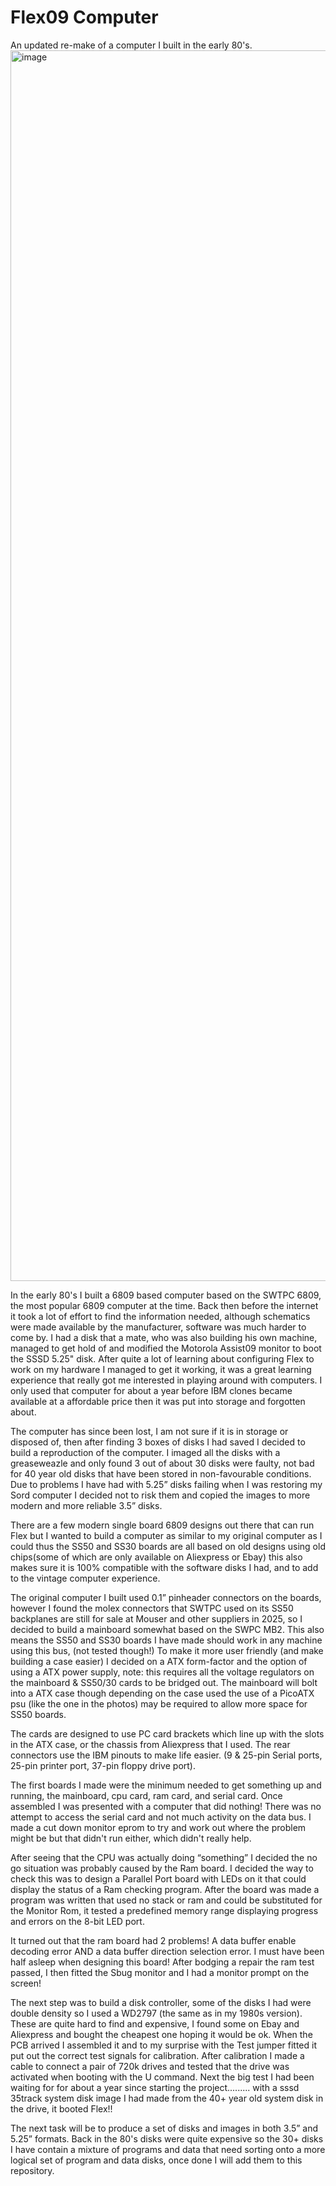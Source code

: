 # Flex09 Computer
An updated re-make of a computer I built in the early 80's.
<img width="1512" height="1969" alt="image" src="https://github.com/user-attachments/assets/7cdb5c51-7d5b-4b4a-af5d-a0cc5c82cc22" />

In the early 80's I built a 6809 based computer based on the SWTPC 6809, the most popular 6809 computer at the time. 
Back then before the internet it took a lot of effort to find the information needed, although schematics were made available by the manufacturer, software was much harder to come by.
I had a disk that a mate, who was also building his own machine, managed to get hold of and modified the Motorola Assist09 monitor to boot the SSSD 5.25" disk.
After quite a lot of learning about configuring Flex to work on my hardware I managed to get it working, it was a great learning experience that really got me interested in playing around with computers.
I only used that computer for about a year before IBM clones became available at a affordable price then it was put into storage and forgotten about.



The computer has since been lost, I am not sure if it is in storage or disposed of, then after finding 3 boxes of disks I had saved I decided to build a reproduction of the computer.
I imaged all the disks with a greaseweazle and only found 3 out of about 30 disks were faulty, not bad for 40 year old disks that have been stored in non-favourable conditions. 
Due to problems I have had with 5.25” disks failing when I was restoring my Sord computer I decided not to risk them and copied the images to more modern and more reliable 3.5” disks.
 
There are a few modern single board 6809 designs out there that can run Flex but I wanted to build a computer as similar to my original computer as I could thus the SS50 and SS30 boards are all based on old designs using old chips(some of which are only available on Aliexpress or Ebay) this also makes sure it is 100% compatible with the software disks I had, and to add to the vintage computer experience.

The original computer I built used 0.1” pinheader connectors on the boards, however I found the molex connectors that SWTPC used on its SS50 backplanes are still for sale at Mouser and other suppliers in 2025, so I decided to build a mainboard somewhat based on the SWPC MB2. This also means the SS50 and SS30 boards I have made should work in any machine using this bus, (not tested though!)
To make it more user friendly (and make building a case easier) I decided on a ATX form-factor and the option of using a ATX power supply, note: this requires all the voltage regulators on the mainboard & SS50/30 cards to be bridged out. 
The mainboard will bolt into a ATX case though depending on the case used the use of a PicoATX psu (like the one in the photos) may be required to allow more space for SS50 boards.

The cards are designed to use PC card brackets which line up with the slots in the ATX case, or the chassis from Aliexpress that I used. 
The rear connectors use the IBM pinouts to make life easier. (9 & 25-pin Serial ports, 25-pin printer port, 37-pin floppy drive port).

The first boards I made were the minimum needed to get something up and running, the mainboard, cpu card, ram card, and serial card.
Once assembled I was presented with a computer that did nothing! There was no attempt to access the serial card and not much activity on the data bus. 
I made a cut down monitor eprom to try and work out where the problem might be but that didn't run either, which didn't really help. 

After seeing that the CPU was actually doing “something” I decided the no go situation was probably caused by the Ram board.  I decided the way to check this was to design a Parallel Port board with LEDs on it that could display the status of a Ram checking program. 
After the board was made a program was written that used no stack or ram and could be substituted for the Monitor Rom, it tested a predefined memory range displaying progress and errors on the 8-bit LED port. 

It turned out that the ram board had 2 problems! A data buffer enable decoding error AND a data buffer direction selection error.  I must have been half asleep when designing this board!
After bodging a repair the ram test passed, I then fitted the Sbug monitor and I had a monitor prompt on the screen!

The next step was to build a disk controller, some of the disks I had were double density so I used a WD2797 (the same as in my 1980s version). These are quite hard to find and expensive, I found some on Ebay and Aliexpress and bought the cheapest one hoping it would be ok.
When the PCB arrived I assembled it and to my surprise with the Test jumper fitted it put out the correct test signals for calibration.
After calibration I made a cable to connect a pair of 720k drives and tested that the drive was activated when booting with the U command. 
Next the big test I had been waiting for for about a year since starting the project......... with a sssd 35track system disk image I had made from the 40+ year old system disk in the drive, it booted Flex!!

The next task will be to produce a set of disks and images in both 3.5” and 5.25” formats.
Back in the 80's disks were quite expensive so the 30+ disks I have contain a mixture of programs and data that need sorting onto a more logical set of program and data disks, once done I will add them to this repository.





